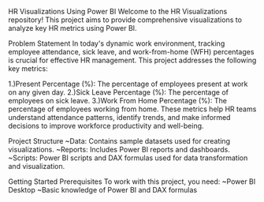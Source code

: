 HR Visualizations Using Power BI
Welcome to the HR Visualizations repository! This project aims to provide comprehensive visualizations to analyze key HR metrics using Power BI.

Problem Statement
In today's dynamic work environment, tracking employee attendance, sick leave, and work-from-home (WFH) percentages is crucial for effective HR management. This project addresses the following key metrics:

1.)Present Percentage (%): The percentage of employees present at work on any given day.
2.)Sick Leave Percentage (%): The percentage of employees on sick leave.
3.)Work From Home Percentage (%): The percentage of employees working from home.
These metrics help HR teams understand attendance patterns, identify trends, and make informed decisions to improve workforce productivity and well-being.

Project Structure
~Data: Contains sample datasets used for creating visualizations.
~Reports: Includes Power BI reports and dashboards.
~Scripts: Power BI scripts and DAX formulas used for data transformation and visualization.

Getting Started
Prerequisites
To work with this project, you need:
~Power BI Desktop
~Basic knowledge of Power BI and DAX formulas
